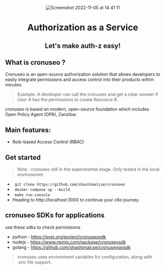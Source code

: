 <p align="center">
<img alt="Screenshot 2022-11-05 at 14 41 11" src="https://user-images.githubusercontent.com/43197743/205511091-bed0ace7-705d-4372-8980-872bcd71a200.png">
</p>

<h1 align="center">Authorization as a Service</h1>
<h2 align="center">Let's make auth-z easy!</h2>

## What is cronuseo ?

Cronuseo is an open-source authorization solution that allows developers to easily integrate permissions and access control into their products within minutes.

> Example: A developer can call the cronuseo and get a clear answer if User A has the permissions to create Resource B.

cronuseo is based on modern, open-source foundation which includes Open Policy Agent (OPA), Zanzibar.

## Main features:

* Role-based Access Control (RBAC)

## Get started

> Note : cronuseo still in the experimental stage. Only tested in the local environemnt.

* ``` git clone https://github.com/shashimalcse/cronuseo```
* ``` docker compose up --build```
* ``` make run-console```
* Heading to http://localhost:3000 to continue your c6o journey.

## cronuseo SDKs for applications
use these sdks to check permisisons
* python - https://pypi.org/project/cronuseosdk
* nodejs - https://www.npmjs.com/package/cronuseosdk
* golang - https://github.com/shashimalcse/cronuseogosdk

> cronuseo uses environment variables for configuration, along with .env file support.

